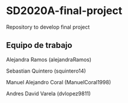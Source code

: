 # SD2020A-final-project
Repository to develop final project

## Equipo de trabajo

Alejandra Ramos (alejandraRamos)

Sebastian Quintero (squintero14)

Manuel Alejandro Coral (ManuelCoral1998)

Andres David Varela (dvlopez9811)
